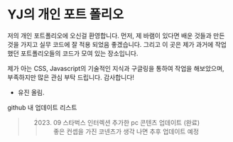 # YJ의 개인 포트 폴리오
저의 개인 포트폴리오에 오신걸 환영합니다.
먼저, 제 바램이 있다면 배운 것들과 만든 것을 가지고 실무 코드에 잘 적용 되었음 좋겠습니다.
그리고 이 곳은 제가 과거에 작업했던 포트폴리오들의 코드가 모여 있는 장소입니다. 

제가 아는 CSS, Javascript의 기술적인 지식과 구글링을 통하여 작업을 해보았으며,
부족하지만 많은 관심 부탁 드립니다. 감사합니다!

- 유진 올림.

github 내 업데이트 리스트
>> 2023. 09 스타벅스 인터렉션 추가한 pc 콘텐츠 업데이트 (완료) <br/>
>> 좋은 컨셉을 가진 코넨츠가 생각 나면 추후 업데이트 예정


